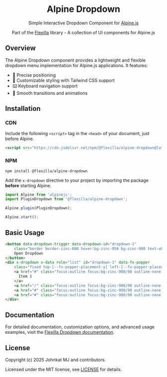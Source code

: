 <h1 align="center">Alpine Dropdown</h1>

<p align="center">
  Simple Interactive Dropdown Component for <a href="https://alpinejs.dev">Alpine.js</a>
</p>

<p align="center">
  Part of the <a href="https://flexilla-docs.vercel.app">Flexilla</a> library - A collection of UI components for Alpine.js
</p>

## Overview

The Alpine Dropdown component provides a lightweight and flexible dropdown menu implementation for Alpine.js applications. It features:

- 🎯 Precise positioning
- 🎨 Customizable styling with Tailwind CSS support
- ⌨️ Keyboard navigation support
- 🔄 Smooth transitions and animations

## Installation

### CDN

Include the following `<script>` tag in the `<head>` of your document, just before Alpine.

```html
<script src="https://cdn.jsdelivr.net/npm/@flexilla/alpine-dropdown@latest/dist/cdn.min.js" defer></script>
```

### NPM

```shell
npm install @flexilla/alpine-dropdown
```

Add the `x-dropdown` directive to your project by importing the package **before** starting Alpine.

```js
import Alpine from 'alpinejs';
import PluginDropdown from '@flexilla/alpine-dropdown';

Alpine.plugin(PluginDropdown);

Alpine.start();
```

## Basic Usage

```html
<button data-dropdown-trigger data-dropdown-id="dropdown-1"
    class="border border-zinc-800 hover:bg-zinc-950 bg-zinc-900 text-white px-4 py-2 rounded-lg text-sm">
    Open Dropdown 
</button>
<div x-dropdown x-data role="list" id="dropdown-1" data-fx-popper
    class="fixed top-[--fx-popper-placement-y] left-[--fx-popper-placement-x] z-20 w-56 border border-zinc-800 bg-zinc-900/80 text-zinc-50 backdrop-filter backdrop-blur-xl rounded-lg flex flex-col overflow-hidden opacity-0 invisible fx-open:opacity-100 fx-open:visible ease-linear transition-transform translate-y-4 fx-open:translate-y-0">
    <a href="#" class="focus:outline focus:bg-zinc-900/90 outline-none focus:outline-blue-500 ease-linear flex hover-bg-zinc-800/80 p-2 rounded-md">
      Item 1
    </a>
    <a href="/" class="focus:outline focus:bg-zinc-900/90 outline-none focus:outline-blue-500 ease-linear flex hover-bg-zinc-800/80 p-2 rounded-md">Item 2</a>
    <a href="#" class="focus:outline focus:bg-zinc-900/90 outline-none focus:outline-blue-500 ease-linear flex hover-bg-zinc-800/80 p-2 rounded-md">Item 3</a>
    <a href="#" class="focus:outline focus:bg-zinc-900/90 outline-none focus:outline-blue-500 ease-linear flex hover-bg-zinc-800/80 p-2 rounded-md">Item 4</a>
</div>
```

## Documentation

For detailed documentation, customization options, and advanced usage examples, visit the [Flexilla Dropdown documentation](https://flexilla-docs.vercel.app/docs/components/dropdown).

## License

Copyright (c) 2025 Johnkat MJ and contributors.

Licensed under the MIT license, see [LICENSE](LICENSE) for details.
